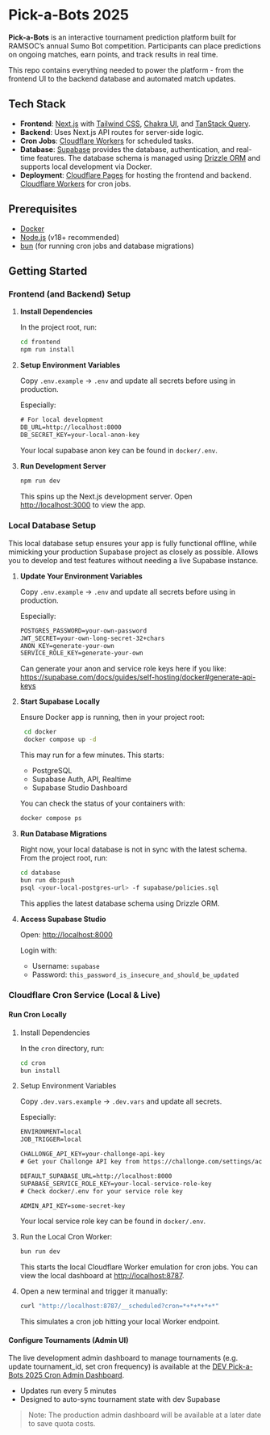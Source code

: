 # Pick-a-Bots 2025

**Pick-a-Bots** is an interactive tournament prediction platform built for RAMSOC’s annual Sumo Bot competition.
Participants can place predictions on ongoing matches, earn points, and track results in real time.

This repo contains everything needed to power the platform - from the frontend UI to the backend database and automated match updates.

## Tech Stack

- **Frontend**: [Next.js](https://nextjs.org/) with [Tailwind CSS](https://tailwindcss.com/), [Chakra UI](https://chakra-ui.com/), and [TanStack Query](https://tanstack.com/query/latest).
- **Backend**: Uses Next.js API routes for server-side logic.
- **Cron Jobs**: [Cloudflare Workers](https://developers.cloudflare.com/workers/) for scheduled tasks.
- **Database**: [Supabase](https://supabase.com/) provides the database, authentication, and real-time features. The database schema is managed using [Drizzle ORM](https://orm.drizzle.team/) and supports local development via Docker.
- **Deployment**: [Cloudflare Pages](https://pages.cloudflare.com/) for hosting the frontend and backend. [Cloudflare Workers](https://developers.cloudflare.com/workers/) for cron jobs.

## Prerequisites

- [Docker](https://docs.docker.com/get-docker/)
- [Node.js](https://nodejs.org/en/download/) (v18+ recommended)
- [bun](https://bun.sh/docs/installation) (for running cron jobs and database migrations)

## Getting Started

### Frontend (and Backend) Setup

1. **Install Dependencies**

   In the project root, run:

   ```bash
   cd frontend
   npm run install
   ```

2. **Setup Environment Variables**

   Copy `.env.example` -> `.env` and update all secrets before using in production.

   Especially:

   ```txt
   # For local development
   DB_URL=http://localhost:8000
   DB_SECRET_KEY=your-local-anon-key
   ```

   Your local supabase anon key can be found in `docker/.env`.

3. **Run Development Server**

   ```bash
   npm run dev
   ```

   This spins up the Next.js development server. Open [http://localhost:3000](http://localhost:3000) to view the app.

### Local Database Setup

This local database setup ensures your app is fully functional offline, while mimicking your production Supabase project as closely as possible. Allows you to develop and test features without needing a live Supabase instance.

1. **Update Your Environment Variables**

   Copy `.env.example` -> `.env` and update all secrets before using in production.

   Especially:

   ```txt
   POSTGRES_PASSWORD=your-own-password
   JWT_SECRET=your-own-long-secret-32+chars
   ANON_KEY=generate-your-own
   SERVICE_ROLE_KEY=generate-your-own
   ```

   Can generate your anon and service role keys here if you like:
   <https://supabase.com/docs/guides/self-hosting/docker#generate-api-keys>

2. **Start Supabase Locally**

   Ensure Docker app is running, then in your project root:

   ```bash
    cd docker
    docker compose up -d
   ```

   This may run for a few minutes. This starts:

   - PostgreSQL
   - Supabase Auth, API, Realtime
   - Supabase Studio Dashboard

   You can check the status of your containers with:

   ```bash
   docker compose ps
   ```

3. **Run Database Migrations**

   Right now, your local database is not in sync with the latest schema. From the project root, run:

   ```bash
   cd database
   bun run db:push
   psql <your-local-postgres-url> -f supabase/policies.sql
   ```

   This applies the latest database schema using Drizzle ORM.

4. **Access Supabase Studio**

   Open: <http://localhost:8000>

   Login with:

   - Username: `supabase`
   - Password: `this_password_is_insecure_and_should_be_updated`

### Cloudflare Cron Service (Local & Live)

#### Run Cron Locally

1. Install Dependencies

   In the `cron` directory, run:

   ```bash
   cd cron
   bun install
   ```

2. Setup Environment Variables

   Copy `.dev.vars.example` -> `.dev.vars` and update all secrets.

   Especially:

   ```txt
   ENVIRONMENT=local
   JOB_TRIGGER=local

   CHALLONGE_API_KEY=your-challonge-api-key
   # Get your Challonge API key from https://challonge.com/settings/account

   DEFAULT_SUPABASE_URL=http://localhost:8000
   SUPABASE_SERVICE_ROLE_KEY=your-local-service-role-key
   # Check docker/.env for your service role key

   ADMIN_API_KEY=some-secret-key
   ```

   Your local service role key can be found in `docker/.env`.

3. Run the Local Cron Worker:

   ```bash
   bun run dev
   ```

   This starts the local Cloudflare Worker emulation for cron jobs. You can view the local dashboard at <http://localhost:8787>.

4. Open a new terminal and trigger it manually:

   ```bash
   curl "http://localhost:8787/__scheduled?cron=*+*+*+*+*"
   ```

   This simulates a cron job hitting your local Worker endpoint.

#### Configure Tournaments (Admin UI)

The live development admin dashboard to manage tournaments (e.g. update tournament_id, set cron frequency) is available at the [DEV Pick-a-Bots 2025 Cron Admin Dashboard](https://pick-a-bots-2025-cron-dev.ramsocunsw.workers.dev).

- Updates run every 5 minutes
- Designed to auto-sync tournament state with dev Supabase

> Note: The production admin dashboard will be available at a later date to save quota costs.
